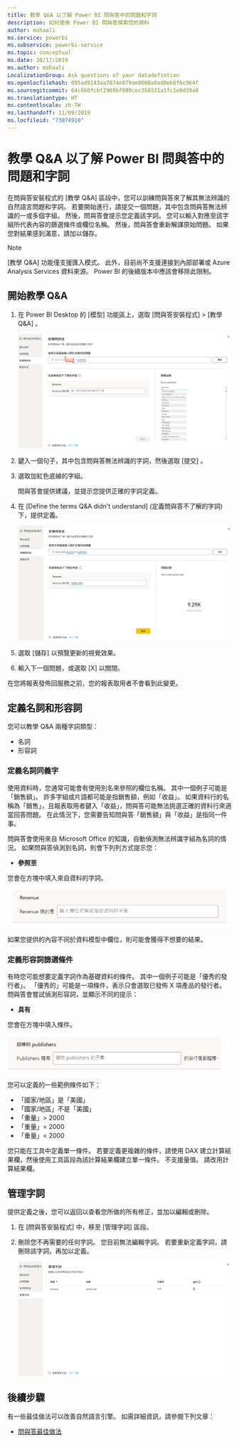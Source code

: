 ```yaml
---
title: 教學 Q&A 以了解 Power BI 問與答中的問題和字詞
description: 如何使用 Power BI 問與答探索您的資料
author: mohaali
ms.service: powerbi
ms.subservice: powerbi-service
ms.topic: conceptual
ms.date: 10/17/2019
ms.author: mohaali
LocalizationGroup: Ask questions of your datadefintion
ms.openlocfilehash: 695ad9143aa7074e079ae8606a9ad0eb6f6c964f
ms.sourcegitcommit: 64c860fcbf2969bf089cec358331a1fc1e0d39a8
ms.translationtype: HT
ms.contentlocale: zh-TW
ms.lasthandoff: 11/09/2019
ms.locfileid: "73874910"
---
```

# <a name="teach-qa-to-understand-questions-and-terms-in-power-bi-qa"></a>教學 Q&A 以了解 Power BI 問與答中的問題和字詞

在問與答安裝程式的 [教學 Q&A]  區段中，您可以訓練問與答來了解其無法辨識的自然語言問題和字詞。 若要開始進行，請提交一個問題，其中包含問與答無法辨識的一或多個字組。 然後，問與答會提示您定義該字詞。 您可以輸入對應至該字組所代表內容的篩選條件或欄位名稱。 然後，問與答會重新解譯原始問題。 如果您對結果感到滿意，請加以儲存。

> [!NOTE]
> [教學 Q&A] 功能僅支援匯入模式。 此外，目前尚不支援連接到內部部署或 Azure Analysis Services 資料來源。 Power BI 的後續版本中應該會移除此限制。

## <a name="start-to-teach-qa"></a>開始教學 Q&A

1. 在 Power BI Desktop 的 [模型]  功能區上，選取 [問與答安裝程式]   > [教學 Q&A]  。

    ![Q&A 教學同義字以紅色顯示](media/qna-tooling-teach-synonym-red.png)

2. 鍵入一個句子，其中包含問與答無法辨識的字詞，然後選取 [提交]  。

3. 選取加紅色底線的字組。 

    問與答會提供建議，並提示您提供正確的字詞定義。 
    
3. 在 [Define the terms Q&A didn't understand] \(定義問與答不了解的字詞\)  下，提供定義。

    ![Q&A 教學同義字預覽](media/qna-tooling-teach-fixpreview.png)

4. 選取 [儲存]  以預覽更新的視覺效果。

5. 輸入下一個問題，或選取 [X]  以關閉。

在您將報表發佈回服務之前，您的報表取用者不會看到此變更。

## <a name="define-nouns-and-adjectives"></a>定義名詞和形容詞

您可以教學 Q&A 兩種字詞類型：

- 名詞
- 形容詞

### <a name="define-a-noun-synonym"></a>定義名詞同義字

使用資料時，您通常可能會有使用別名來參照的欄位名稱。 其中一個例子可能是「銷售額」。 許多字組或片語都可能是指銷售額，例如「收益」。 如果資料行的名稱為「銷售」，且報表取用者鍵入「收益」，問與答可能無法挑選正確的資料行來適當回答問題。 在此情況下，您需要告知問與答「銷售額」與「收益」是指同一件事。

問與答會使用來自 Microsoft Office 的知識，自動偵測無法辨識字組為名詞的情況。 如果問與答偵測到名詞，則會下列列方式提示您：

- <your term> **參照至** 

您會在方塊中填入來自資料的字詞。

![Q&A 教學同義字提示](media/qna-tooling-synonym-prompt.png)

如果您提供的內容不同於資料模型中欄位，則可能會獲得不想要的結果。

### <a name="define-an-adjective-filter-condition"></a>定義形容詞篩選條件

有時您可能想要定義字詞作為基礎資料的條件。 其中一個例子可能是「優秀的發行者」。 「優秀的」可能是一項條件，表示只會選取已發佈 X 項產品的發行者。 問與答會嘗試偵測形容詞，並顯示不同的提示：

- <field name> **具有**  

您會在方塊中填入條件。

![Q&A 教學同義字提示](media/qna-tooling-adjectives.png)

您可以定義的一些範例條件如下：

- 「國家/地區」是「美國」
- 「國家/地區」不是「美國」
- 「重量」> 2000
- 「重量」= 2000
- 「重量」< 2000

您只能在工具中定義單一條件。 若要定義更複雜的條件，請使用 DAX 建立計算結果欄，然後使用工具區段為該計算結果欄建立單一條件。 不支援量值。 請改用計算結果欄。

## <a name="manage-terms"></a>管理字詞

提供定義之後，您可以返回以查看您所做的所有修正，並加以編輯或刪除。 

1. 在 [問與答安裝程式]  中，移至 [管理字詞]  區段。

2. 刪除您不再需要的任何字詞。 您目前無法編輯字詞。 若要重新定義字詞，請刪除該字詞，再加以定義。

    ![問與答的 [管理字詞]](media/qna-manage-terms.png)

## <a name="next-steps"></a>後續步驟

有一些最佳做法可以改善自然語言引擎。 如需詳細資訊，請參閱下列文章：

* [問與答最佳做法](q-and-a-best-practices.md)
